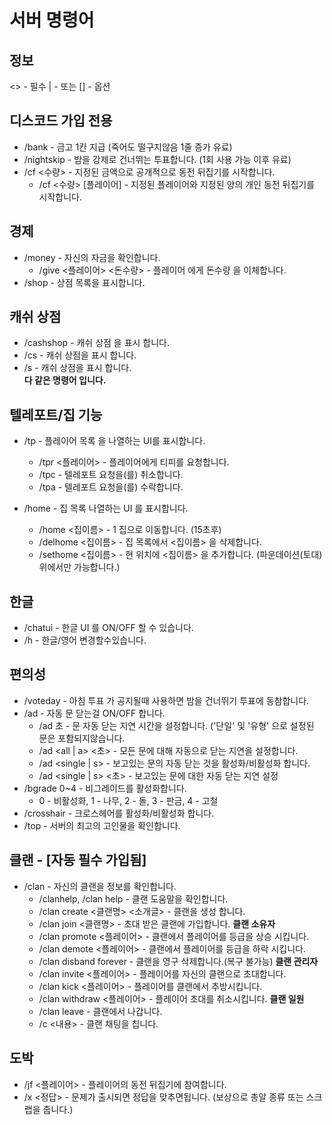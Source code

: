 #  서버 명령어

## 정보
<> - 필수 | - 또는 [] - 옵션

## 디스코드 가입 전용
* /bank - 금고 1칸 지급 (죽어도 떨구지않음 1줄 증가 유료)
* /nightskip - 밤을 강제로 건너뛰는 투표합니다. (1회 사용 가능 이후 유료)
* /cf <수량> - 지정된 금액으로 공개적으로 동전 뒤집기를 시작합니다.
  * /cf <수량> [플레이어] - 지정된 플레이어와 지정된 양의 개인 동전 뒤집기를 시작합니다.

## 경제
* /money - 자신의 자금을 확인합니다.
  * /give <플레이어> <돈수량> - 플레이어 에게 돈수량 을 이체합니다.
* /shop - 상점 목록을 표시합니다.

## 캐쉬 상점
* /cashshop - 캐쉬 상점 을 표시 합니다.
* /cs - 캐쉬 상점을 표시 합니다.
* /s - 캐쉬 상점을 표시 합니다.   
**다 같은 명령어 입니다.**

## 텔레포트/집 기능
* /tp - 플레이어 목록 을 나열하는 UI를 표시합니다.
  * /tpr <플레이어> - 플레이어에게 티피를 요청합니다.
  * /tpc - 텔레포트 요청을(를) 취소합니다.
  * /tpa - 텔레포트 요청을(를) 수락합니다.
  
* /home - 집 목록 나열하는 UI 를 표시합니다.
  * /home <집이름> - 1 집으로 이동합니다. (15초후)
  * /delhome <집이름> - 집 목록에서 <집이름> 을 삭제합니다.
  * /sethome <집이름> - 현 위치에 <집이름> 을 추가합니다. (파운데이션(토대) 위에서만 가능합니다.)
    
## 한글
* /chatui - 한글 UI 를 ON/OFF 할 수 있습니다.
* /h - 한글/영어 변경할수있습니다.

## 편의성
* /voteday - 아침 투표 가 공지될때 사용하면 밤을 건너뛰기 투표에 동참합니다.
* /ad - 자동 문 닫는걸 ON/OFF 합니다.
  * /ad 초 - 문 자동 닫는 지연 시간을 설정합니다. ('단일' 및 '유형' 으로 설정된 문은 포함되지않습니다.
  * /ad <all | a> <초> - 모든 문에 대해 자동으로 닫는 지연을 설정합니다.
  * /ad <single | s> - 보고있는 문의 자동 닫는 것을 활성화/비활성화 합니다.
  * /ad <single | s> <초> - 보고있는 문에 대한 자동 닫는 지연 설정
* /bgrade 0~4 - 비그레이드를 활성화합니다.
  * 0 - 비활성화, 1 - 나무, 2 - 돌, 3 - 판금, 4 - 고철
* /crosshair - 크로스헤어를 활성화/비활성화 합니다.
* /top - 서버의 최고의 고인물을 확인합니다.


## 클랜 - [자동 필수 가입됨]
* /clan - 자신의 클랜을 정보를 확인합니다.
  * /clanhelp, /clan help - 클랜 도움말을 확인합니다.
  * /clan create <클랜명> <소개글> - 클랜을 생성 합니다.
  * /clan join <클랜명> - 초대 받은 클랜에 가입합니다.
  **클랜 소유자**
  * /clan promote <플레이어> - 클랜에서 플레이어를 등급을 상승 시킵니다.
  * /clan demote <플레이어> - 클랜에서 플레이어를 등급을 하락 시킵니다.
  * /clan disband forever - 클랜을 영구 삭제합니다.(복구 불가능)
  **클랜 관리자**  
  * /clan invite <플레이어> - 플레이어를 자신의 클랜으로 초대합니다.
  * /clan kick <플레이어> - 플레이어를 클랜에서 추방시킵니다.
  * /clan withdraw <플레이어> - 플레이어 초대를 취소시킵니다.
  **클랜 일원**
  * /clan leave - 클랜에서 나갑니다.
  * /c <내용> - 클랜 채팅을 칩니다.
  
## 도박
* /jf <플레이어> - 플레이어의 동전 뒤집기에 참여합니다.
* /x <정답> - 문제가 출시되면 정답을 맞추면됩니다. (보상으로 총알 종류 또는 스크랩을 줍니다.)

